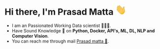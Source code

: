 # Hi there, I'm Prasad Matta <img src="https://raw.githubusercontent.com/ABSphreak/ABSphreak/master/gifs/Hi.gif" width="35" height="35"/>

- I am an Passionated Working Data scientist 🧑🏻‍💻.
- Have Sound Knowledge 🧠 on **Python, Docker, API's, ML, DL, NLP and Computer Vision**.
- You can reach me through mail [Prasad matta 📧](mattaprasadg@gmail.com).


<!--
**prasadmatta-github/prasadmatta-github** is a ✨ _special_ ✨ repository because its `README.md` (this file) appears on your GitHub profile.

Here are some ideas to get you started:

- 🔭 I’m currently working on ...
- 🌱 I’m currently learning ...
- 👯 I’m looking to collaborate on ...
- 🤔 I’m looking for help with ...
- 💬 Ask me about ...
- 📫 How to reach me: ...
- 😄 Pronouns: ...
- ⚡ Fun fact: ...
-->
